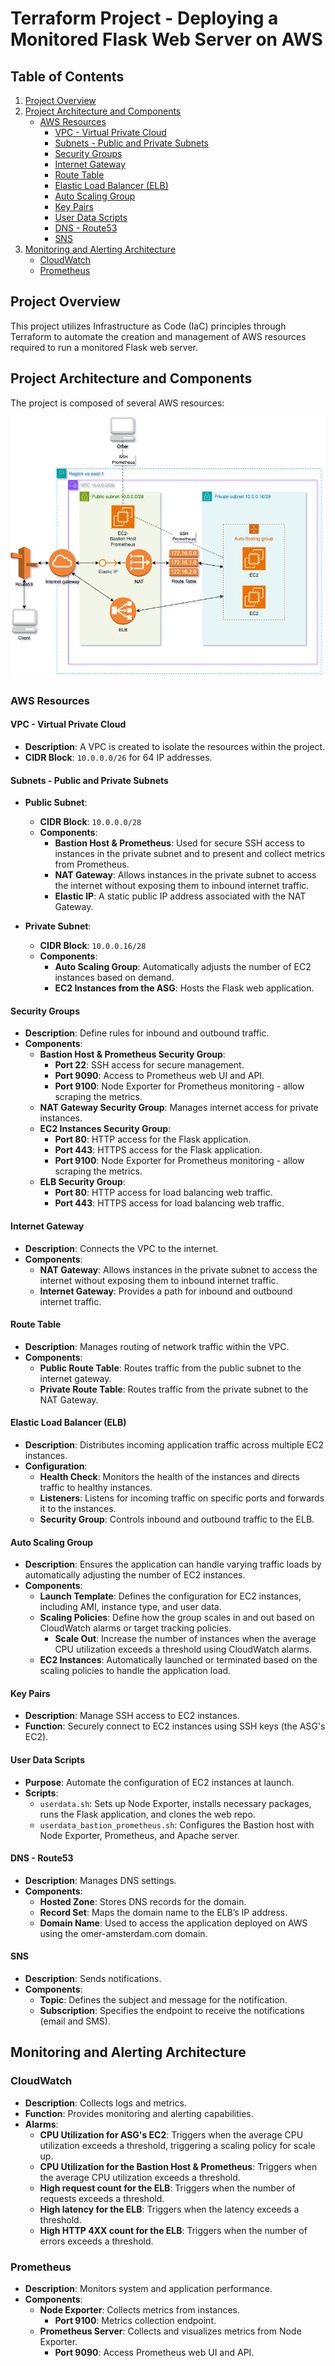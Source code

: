 # Terraform Project - Deploying a Monitored Flask Web Server on AWS

## Table of Contents
1. [Project Overview](#project-overview)
2. [Project Architecture and Components](#project-architecture-and-components)
   - [AWS Resources](#aws-resources)
     - [VPC - Virtual Private Cloud](#vpc---virtual-private-cloud)
     - [Subnets - Public and Private Subnets](#subnets---public-and-private-subnets)
     - [Security Groups](#security-groups)
     - [Internet Gateway](#internet-gateway)
     - [Route Table](#route-table)
     - [Elastic Load Balancer (ELB)](#elastic-load-balancer-elb)
     - [Auto Scaling Group](#auto-scaling-group)
     - [Key Pairs](#key-pairs)
     - [User Data Scripts](#user-data-scripts)
     - [DNS - Route53](#dns---route53)
     - [SNS](#sns)
3. [Monitoring and Alerting Architecture](#monitoring-and-alerting-architecture)
   - [CloudWatch](#cloudwatch)
   - [Prometheus](#prometheus)

## Project Overview

This project utilizes Infrastructure as Code (IaC) principles through Terraform to automate the creation and management of AWS resources required to run a monitored Flask web server.

## Project Architecture and Components

The project is composed of several AWS resources:

![terraform project.jpg](terraform%20project.jpg)

### AWS Resources

#### VPC - Virtual Private Cloud

- **Description**: A VPC is created to isolate the resources within the project.
- **CIDR Block**: `10.0.0.0/26` for 64 IP addresses.

#### Subnets - Public and Private Subnets

- **Public Subnet**:
    - **CIDR Block**: `10.0.0.0/28`
    - **Components**:
        - **Bastion Host & Prometheus**: Used for secure SSH access to instances in the private subnet and to present and collect metrics from Prometheus.
        - **NAT Gateway**: Allows instances in the private subnet to access the internet without exposing them to inbound internet traffic.
        - **Elastic IP**: A static public IP address associated with the NAT Gateway.

- **Private Subnet**:
    - **CIDR Block**: `10.0.0.16/28`
    - **Components**:
        - **Auto Scaling Group**: Automatically adjusts the number of EC2 instances based on demand.
        - **EC2 Instances from the ASG**: Hosts the Flask web application.

#### Security Groups

- **Description**: Define rules for inbound and outbound traffic.
- **Components**:
    - **Bastion Host & Prometheus Security Group**:
        - **Port 22**: SSH access for secure management.
        - **Port 9090**: Access to Prometheus web UI and API.
        - **Port 9100**: Node Exporter for Prometheus monitoring - allow scraping the metrics.
    - **NAT Gateway Security Group**: Manages internet access for private instances.
    - **EC2 Instances Security Group**:
        - **Port 80**: HTTP access for the Flask application.
        - **Port 443**: HTTPS access for the Flask application.
        - **Port 9100**: Node Exporter for Prometheus monitoring - allow scraping the metrics.
    - **ELB Security Group**:
        - **Port 80**: HTTP access for load balancing web traffic.
        - **Port 443**: HTTPS access for load balancing web traffic.

#### Internet Gateway

- **Description**: Connects the VPC to the internet.
- **Components**:
    - **NAT Gateway**: Allows instances in the private subnet to access the internet without exposing them to inbound internet traffic.
    - **Internet Gateway**: Provides a path for inbound and outbound internet traffic.

#### Route Table

- **Description**: Manages routing of network traffic within the VPC.
- **Components**:
    - **Public Route Table**: Routes traffic from the public subnet to the internet gateway.
    - **Private Route Table**: Routes traffic from the private subnet to the NAT Gateway.

#### Elastic Load Balancer (ELB)

- **Description**: Distributes incoming application traffic across multiple EC2 instances.
- **Configuration**:
    - **Health Check**: Monitors the health of the instances and directs traffic to healthy instances.
    - **Listeners**: Listens for incoming traffic on specific ports and forwards it to the instances.
    - **Security Group**: Controls inbound and outbound traffic to the ELB.

#### Auto Scaling Group

- **Description**: Ensures the application can handle varying traffic loads by automatically adjusting the number of EC2 instances.
- **Components**:
    - **Launch Template**: Defines the configuration for EC2 instances, including AMI, instance type, and user data.
    - **Scaling Policies**: Define how the group scales in and out based on CloudWatch alarms or target tracking policies.
        - **Scale Out**: Increase the number of instances when the average CPU utilization exceeds a threshold using CloudWatch alarms.
    - **EC2 Instances**: Automatically launched or terminated based on the scaling policies to handle the application load.

#### Key Pairs

- **Description**: Manage SSH access to EC2 instances.
- **Function**: Securely connect to EC2 instances using SSH keys (the ASG's EC2).

#### User Data Scripts

- **Purpose**: Automate the configuration of EC2 instances at launch.
- **Scripts**:
    - `userdata.sh`: Sets up Node Exporter, installs necessary packages, runs the Flask application, and clones the web repo.
    - `userdata_bastion_prometheus.sh`: Configures the Bastion host with Node Exporter, Prometheus, and Apache server.

#### DNS - Route53

- **Description**: Manages DNS settings.
- **Components**:
    - **Hosted Zone**: Stores DNS records for the domain.
    - **Record Set**: Maps the domain name to the ELB’s IP address.
    - **Domain Name**: Used to access the application deployed on AWS using the omer-amsterdam.com domain.

#### SNS

- **Description**: Sends notifications.
- **Components**:
    - **Topic**: Defines the subject and message for the notification.
    - **Subscription**: Specifies the endpoint to receive the notifications (email and SMS).

## Monitoring and Alerting Architecture

### CloudWatch

- **Description**: Collects logs and metrics.
- **Function**: Provides monitoring and alerting capabilities.
- **Alarms**:
    - **CPU Utilization for ASG's EC2**: Triggers when the average CPU utilization exceeds a threshold, triggering a scaling policy for scale up.
    - **CPU Utilization for the Bastion Host & Prometheus**: Triggers when the average CPU utilization exceeds a threshold.
    - **High request count for the ELB**: Triggers when the number of requests exceeds a threshold.
    - **High latency for the ELB**: Triggers when the latency exceeds a threshold.
    - **High HTTP 4XX count for the ELB**: Triggers when the number of errors exceeds a threshold.

### Prometheus

- **Description**: Monitors system and application performance.
- **Components**:
    - **Node Exporter**: Collects metrics from instances.
        - **Port 9100**: Metrics collection endpoint.
    - **Prometheus Server**: Collects and visualizes metrics from Node Exporter.
        - **Port 9090**: Access Prometheus web UI and API.
